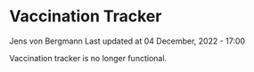 Vaccination Tracker
================
Jens von Bergmann
Last updated at 04 December, 2022 - 17:00

Vaccination tracker is no longer functional.
